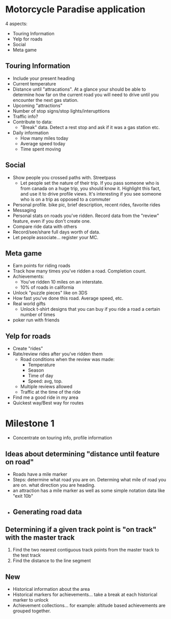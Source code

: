 # Motorcycle Paradise application

4 aspects:

- Touring Information
- Yelp for roads
- Social
- Meta game

## Touring Information

- Include your present heading
- Current temperature
- Distance until "attracations".  At a glance your should be able to determine how far on the current road you will need to drive until you encounter the next gas station.
- Upcoming "attractions"
- Number of stop signs/stop lights/interupttions
- Traffic info?
- Contribute to data:
  - "Break" data.  Detect a rest stop and ask if it was a gas station etc.
- Daily information
  - How many miles today
  - Average speed today
  - Time spent moving

## Social
- Show people you crossed paths with.  Streetpass
  - Let people set the nature of their trip.  If you pass someone who is from canada on a huge trip, you should know it.  Highlight this fact, and use it to drive profile views.  It's interesting if you see someone who is on a trip as opposed to a commuter
- Personal profile.  bike pic, brief description, recent rides, favorite rides
- Messaging
- Personal stats on roads you've ridden.  Record data from the  "review" feature, even if you don't create one.
- Compare ride data with others
- Record/see/share full days worth of data.
- Let people associate... register your MC.

## Meta game

- Earn points for riding roads
- Track how many times you've ridden a road.  Completion count.
- Achievements:
  - You've ridden 10 miles on an interstate.
  - 10% of roads in california
- Unlock "puzzle pieces" like on 3DS
- How fast you've done this road.  Average speed, etc.
- Real world gifts
  - Unlock t-shirt designs that you can buy if you ride a road a certain number of times
- poker run with friends

## Yelp for roads

- Create "rides"
- Rate/review rides after you've ridden them
  - Road conditions when the review was made:
    - Temperature
    - Season
    - Time of day
    - Speed: avg, top.
  - Multiple reviews allowed
  - Traffic at the time of the ride
- Find me a good ride in my area
- Quickest way/Best way for routes


# Milestone 1
- Concentrate on touring info, profile information




## Ideas about determining "distance until feature on road"

- Roads have a mile marker
- Steps:  determine what road you are on.  Determing what mile of road you are on. what direction you are heading.
- an attraction has a mile marker as well as some simple notation data like "exit 10b"
- Generating road data
  - 

## Determining if a given track point is "on track" with the master track
1.  Find the two nearest contiguous track points from the master track to the test track
1.  Find the distance to the line segment


## New 

- Historical information about the area
- Historical markers for achievements...  take a break at each historical marker to unlock
- Achievement collections... for example: altitude based achievements are grouped together.
